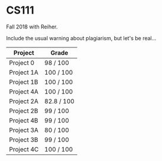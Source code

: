 # CS111

Fall 2018 with Reiher. 

Include the usual warning about plagiarism, but let's be real...

| Project  | Grade |
| ------------- | ------------- |
| Project 0 |	98 / 100 |
| Project 1A | 100 / 100 |
| Project 1B | 100 / 100 |
| Project 4A | 100 / 100 |
| Project 2A | 82.8 / 100 |
| Project 2B | 99 / 100 |
| Project 4B | 99 / 100 |
| Project 3A | 80 / 100 |
| Project 3B | 99 / 100 |
| Project 4C | 100 / 100 |
